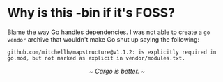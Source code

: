 # Why is this -bin if it's FOSS?
Blame the way Go handles dependencies. I was not able to create a `go vendor` archive that wouldn't make Go shut up saying the following:
```
github.com/mitchellh/mapstructure@v1.1.2: is explicitly required in go.mod, but not marked as explicit in vendor/modules.txt.
```

<p style="text-align: center;"><i>~ Cargo is better. ~</i></p>
